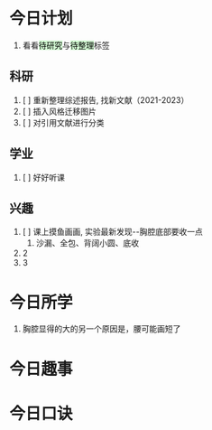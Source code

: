 # 今日计划

1. 看看<mark style="background: #BBFABBA6;">待研究</mark>与<mark style="background: #BBFABBA6;">待整理</mark>标签

## 科研

1. [ ] 重新整理综述报告, 找新文献（2021-2023）
2. [ ] 插入风格迁移图片
3. [ ] 对引用文献进行分类

## 学业

1. [ ] 好好听课

## 兴趣

1. [ ] 课上摸鱼画画, 实验最新发现--胸腔底部要收一点
	1. 沙漏、全包、背阔小圆、底收
2. 2
3. 3 

# 今日所学

1. 胸腔显得的大的另一个原因是，腰可能画短了

# 今日趣事



# 今日口诀